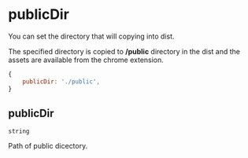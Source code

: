# publicDir

You can set the directory that will copying into dist.

The specified directory is copied to  **/public** directory in the dist and the assets are available from the chrome extension.

```js title="crx-monkey.config.js"
{
    publicDir: './public',
}
```

## publicDir
`string`

Path of public dicectory.